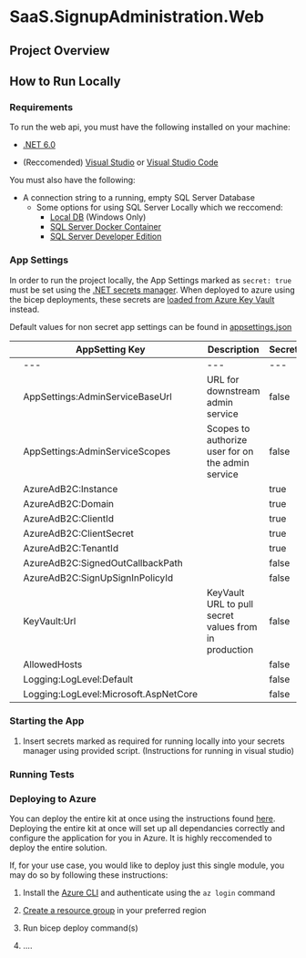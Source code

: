 # SaaS.SignupAdministration.Web

## Project Overview

## How to Run Locally

### Requirements

To run the web api, you must have the following installed on your machine:

- [.NET 6.0](https://dotnet.microsoft.com/en-us/download/dotnet/6.0)

- (Reccomended) [Visual Studio](https://visualstudio.microsoft.com/downloads/) or [Visual Studio Code](https://code.visualstudio.com/download)

You must also have the following:

- A connection string to a running, empty SQL Server Database
  - Some options for using SQL Server Locally which we reccomend:
    - [Local DB](https://docs.microsoft.com/en-us/sql/database-engine/configure-windows/sql-server-express-localdb?view=sql-server-ver15) (Windows Only)
    - [SQL Server Docker Container](https://hub.docker.com/_/microsoft-mssql-server)
    - [SQL Server Developer Edition](https://www.microsoft.com/en-us/sql-server/sql-server-downloads)

### App Settings

In order to run the project locally, the App Settings marked as `secret: true` must be set using the [.NET secrets manager](https://docs.microsoft.com/en-us/aspnet/core/security/app-secrets?view=aspnetcore-6.0&tabs=windows). When deployed to azure using the bicep deployments, these secrets are [loaded from Azure Key Vault](https://docs.microsoft.com/en-us/aspnet/core/security/key-vault-configuration?view=aspnetcore-6.0#secret-storage-in-the-development-environment) instead.

Default values for non secret app settings can be found in [appsettings.json](Saas.Admin.Service/appsettings.json)

|   | AppSetting Key                        | Description                                           | Secret | Default Value                 |   |
|---|---------------------------------------|-------------------------------------------------------|--------|-------------------------------|---|
|   | ---                                   | ---                                                   | ---    | ---                           |   |
|   | AppSettings:AdminServiceBaseUrl       | URL for downstream admin service                      | false  | https://localhost:7041/       |   |
|   | AppSettings:AdminServiceScopes        | Scopes to authorize user for on the admin service     | false  |                               |   |
|   | AzureAdB2C:Instance                   |                                                       | true   |                               |   |
|   | AzureAdB2C:Domain                     |                                                       | true   |                               |   |
|   | AzureAdB2C:ClientId                   |                                                       | true   |                               |   |
|   | AzureAdB2C:ClientSecret               |                                                       | true   |                               |   |
|   | AzureAdB2C:TenantId                   |                                                       | true   |                               |   |
|   | AzureAdB2C:SignedOutCallbackPath      |                                                       | false  | /signout/B2C_1A_SIGNUP_SIGNIN |   |
|   | AzureAdB2C:SignUpSignInPolicyId       |                                                       | false  | B2C_1A_SIGNUP_SIGNIN          |   |
|   | KeyVault:Url                          | KeyVault URL to pull secret values from in production | false  |                               |   |
|   | AllowedHosts                          |                                                       | false  | *                             |   |
|   | Logging:LogLevel:Default              |                                                       | false  | Information                   |   |
|   | Logging:LogLevel:Microsoft.AspNetCore |                                                       | false  | Warning                       |   |

### Starting the App

1. Insert secrets marked as required for running locally into your secrets manager using provided script.
(Instructions for running in visual studio)

### Running Tests

### Deploying to Azure

<!-- TODO: Add link to instructions to deploy entire kit -->
You can deploy the entire kit at once using the instructions found [here](readme.md). Deploying the entire kit at once will set up all dependancies correctly and configure the application for you in Azure. It is highly reccomended to deploy the entire solution.

If, for your use case, you would like to deploy just this single module, you may do so by following these instructions:

1. Install the [Azure CLI](https://docs.microsoft.com/en-us/cli/azure/install-azure-cli) and authenticate using the `az login` command

2. [Create a resource group](https://docs.microsoft.com/en-us/azure/azure-resource-manager/management/manage-resource-groups-cli#create-resource-groups) in your preferred region

<!-- TODO: Put instructions in for running bicep deploy -->
3. Run bicep deploy command(s)

4. ....